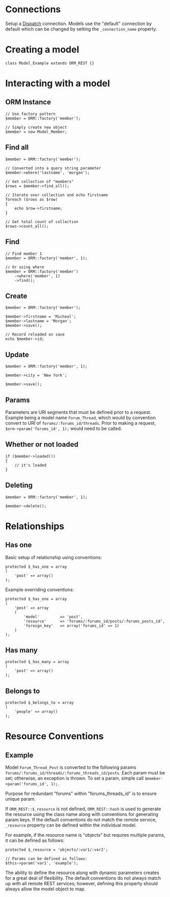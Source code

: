# Connections

Setup a [Dispatch](https://github.com/morgan/kohana-dispatch) connection. Models use the "default" 
connection by default which can be changed by setting the `_connection_name` property.

# Creating a model

	class Model_Example extends ORM_REST {}

# Interacting with a model

## ORM Instance

	// Use factory pattern
	$member = ORM::factory('member');

	// Simply create new object
	$member = new Model_Member;

## Find all

	$member = ORM::factory('member');

	// Converted into a query string parameter
	$member->where('lastname', 'morgan');

	// Get collection of "members"
	$rows = $member->find_all();

	// Iterate over collection and echo firstname
	foreach ($rows as $row)
	{
		echo $row->firstname;
	}

	// Get total count of collection
	$rows->count_all();

## Find

	// Find member 1
	$member = ORM::factory('member', 1);

	// Or using where
	$member = ORM::factory('member')
		->where('member', 1)
		->find();

## Create

	$member = ORM::factory('member');

	$member->firstname = 'Micheal';
	$member->lastname = 'Morgan';
	$member->save();

	// Record reloaded on save
	echo $member->id;

## Update

	$member = ORM::factory('member', 1);

	$member->city = 'New York';

	$member->save();

## Params

Parameters are URI segments that must be defined prior to a request. Example being a model name 
`Forum_Thread`, which would by convention convert to URI of `forums/:forums_id/threads`. Prior to 
making a request, `$orm->param('forums_id', 1);` would need to be called.

## Whether or not loaded

	if ($member->loaded())
	{
		// it's loaded
	}

## Deleting

	$member = ORM::factory('member', 1);

	$member->delete();

# Relationships

## Has one

Basic setup of relationship using conventions:

	protected $_has_one = array
	(
		'post' => array()
	);

Example overriding conventions:

	protected $_has_one = array
	(
		'post' => array
		(
			'model'			=> 'post',
			'resource'		=> 'forums/:forums_id/posts/:forums_posts_id',
			'foreign_key'	=> array('forums_id' => 1)
		)
	);

## Has many

	protected $_has_many = array
	(
		'post' => array()
	);

## Belongs to

	protected $_belongs_to = array
	(
		'people' => array()
	);

# Resource Conventions

## Example

Model `Forum_Thread_Post` is converted to the following params 
`forums/:forums_id/threads/:forums_threads_id/posts`. Each param must be set; otherwise, an 
exception is thrown. To set a param, simple call `$member->param('forums_id', 1);`.

Purpose for redundant "forums" within "forums_threads_id" is to ensure unique param.

If `ORM_REST::$_resource` is not defined, `ORM_REST::hash` is used to generate the resource using the class name along 
with conventions for generating param keys. If the default conventions do not match the 
remote service, `_resource` property can be defined within the individual model.

For example, if the resource name is "objects" but requires multiple params, it can be 
defined as follows:

	protected $_resource = 'objects/:var1/:var2';
	
	// Params can be defined as follows:
	$this->param('var1', 'example');

The ability to define the resource along with dynamic parameters creates for a great deal 
of flexibility. The default conventions do not always match up with all remote REST services; 
however, defining this property should always allow the model object to map.
